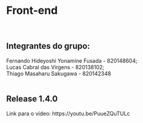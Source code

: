 <h1>Front-end</h1> <br />

<h2>Integrantes do grupo:</h2>
Fernando Hideyoshi Yonamine Fusada - 820148604; <br />
Lucas Cabral das Virgens - 820138102; <br />
Thiago Masaharu Sakugawa - 820142348
<br />
<br />
<h2>Release 1.4.0</h2>
Link para o vídeo: https://youtu.be/PuueZQuTULc

